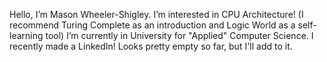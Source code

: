 Hello, I’m Mason Wheeler-Shigley.
I’m interested in CPU Architecture! (I recommend Turing Complete as an introduction and Logic World as a self-learning tool)
I’m currently in University for "Applied" Computer Science.
I recently made a LinkedIn! Looks pretty empty so far, but I'll add to it.
